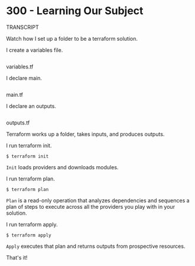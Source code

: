 # 300 - Learning Our Subject

TRANSCRIPT

Watch how I set up a folder to be a terraform solution.

I create a variables file.

```

```
variables.tf

I declare main.

```

```
main.tf

I declare an outputs.

```

```
outputs.tf

Terraform works up a folder, takes inputs, and produces outputs.

I run terraform init.

```
$ terraform init
```

```Init``` loads providers and downloads modules.

I run terraform plan.

```
$ terraform plan
```

```Plan``` is a read-only operation that analyzes dependencies and sequences a plan of steps to execute across all the providers you play with in your solution.

I run terraform apply.

```
$ terraform apply
```

```Apply``` executes that plan and returns outputs from prospective resources.

That's it!
